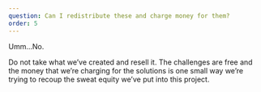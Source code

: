 ```yaml
---
question: Can I redistribute these and charge money for them?
order: 5
---
```


Umm…No.

Do not take what we’ve created and resell it. The challenges are free and the money that we’re charging for the solutions is one small way we’re trying to recoup the sweat equity we’ve put into this project.
